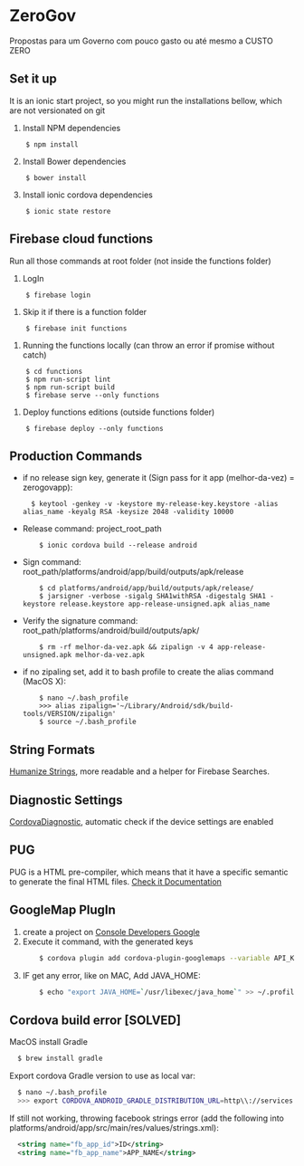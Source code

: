 # ZeroGov
Propostas para um Governo com pouco gasto ou até mesmo a CUSTO ZERO

## Set it up

It is an ionic start project, so you might run the installations bellow, which are not versionated on git

1. Install NPM dependencies
```shell
    $ npm install
```

2. Install Bower dependencies
```shell
    $ bower install
```

3. Install ionic cordova dependencies
```shell
    $ ionic state restore
```


## Firebase cloud functions

Run all those commands at root folder (not inside the functions folder)

1. LogIn
```shell
    $ firebase login
```

1. Skip it if there is a function folder
```shell
    $ firebase init functions
```

1. Running the functions locally (can throw an error if promise without catch)
```shell
    $ cd functions
    $ npm run-script lint
    $ npm run-script build
    $ firebase serve --only functions
```


1. Deploy functions editions (outside functions folder)
```shell
    $ firebase deploy --only functions
```


## Production Commands
- if no release sign key, generate it (Sign pass for it app (melhor-da-vez) = zerogovapp):
    ```shell
      $ keytool -genkey -v -keystore my-release-key.keystore -alias alias_name -keyalg RSA -keysize 2048 -validity 10000
    ```

- Release command: project_root_path
    ```shell
        $ ionic cordova build --release android
    ```

- Sign command: root_path/platforms/android/app/build/outputs/apk/release
    ```shell
        $ cd platforms/android/app/build/outputs/apk/release/
        $ jarsigner -verbose -sigalg SHA1withRSA -digestalg SHA1 -keystore release.keystore app-release-unsigned.apk alias_name
    ```

- Verify the signature command: root_path/platforms/android/build/outputs/apk/
    ```shell
        $ rm -rf melhor-da-vez.apk && zipalign -v 4 app-release-unsigned.apk melhor-da-vez.apk
    ```

- if no zipaling set, add it to bash profile to create the alias command (MacOS X):
    ```shell
        $ nano ~/.bash_profile
        >>> alias zipalign='~/Library/Android/sdk/build-tools/VERSION/zipalign'
        $ source ~/.bash_profile
    ```


## String Formats

[Humanize Strings](https://github.com/HubSpot/humanize), more readable and a helper for Firebase Searches.


## Diagnostic Settings

[CordovaDiagnostic](https://github.com/dpa99c/cordova-diagnostic-plugin), automatic check if the device settings are enabled

## PUG

PUG is a HTML pre-compiler, which means that it have a specific semantic to generate the final HTML files.
[Check it Documentation](https://pugjs.org)

## GoogleMap PlugIn

1. create a project on [Console Developers Google](https://console.developers.google.com/apis/credentials)
2. Execute it command, with the generated keys
    ```bash
        $ cordova plugin add cordova-plugin-googlemaps --variable API_KEY_FOR_ANDROID="ANDROID_KEY" --variable API_KEY_FOR_IOS="IOS_KEY"
    ```
3. IF get any error, like on MAC, Add JAVA_HOME:
    ```bash
        $ echo "export JAVA_HOME=`/usr/libexec/java_home`" >> ~/.profile
    ```


## Cordova build error [SOLVED]

MacOS install Gradle
  ```bash
    $ brew install gradle
  ```

Export cordova Gradle version to use as local var:
  ```bash
    $ nano ~/.bash_profile
    >>> export CORDOVA_ANDROID_GRADLE_DISTRIBUTION_URL=http\\://services.gradle.org/distributions/gradle-4.4-all.zip
  ```

If still not working, throwing facebook strings error (add the following into platforms/android/app/src/main/res/values/strings.xml):
  ```xml
    <string name="fb_app_id">ID</string>
    <string name="fb_app_name">APP_NAME</string>
  ```
